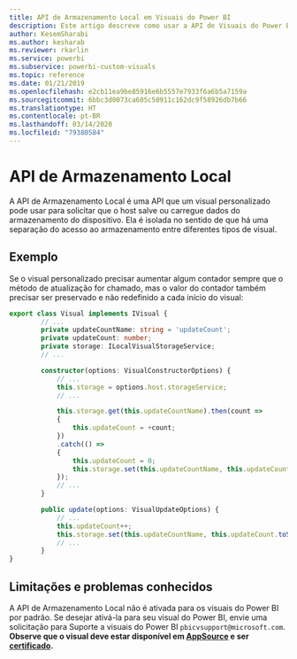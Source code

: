 ```yaml
---
title: API de Armazenamento Local em Visuais do Power BI
description: Este artigo descreve como usar a API de Visuais do Power BI para ter acesso ao armazenamento local do navegador
author: KesemSharabi
ms.author: kesharab
ms.reviewer: rkarlin
ms.service: powerbi
ms.subservice: powerbi-custom-visuals
ms.topic: reference
ms.date: 01/21/2019
ms.openlocfilehash: e2cb11ea9be85916e6b5557e7933f6a6b5a7159a
ms.sourcegitcommit: 6bbc3d0073ca605c50911c162dc9f58926db7b66
ms.translationtype: HT
ms.contentlocale: pt-BR
ms.lasthandoff: 03/14/2020
ms.locfileid: "79380584"
---
```

# <a name="local-storage-api"></a>API de Armazenamento Local

A API de Armazenamento Local é uma API que um visual personalizado pode usar para solicitar que o host salve ou carregue dados do armazenamento do dispositivo. Ela é isolada no sentido de que há uma separação do acesso ao armazenamento entre diferentes tipos de visual.

## <a name="sample"></a>Exemplo

Se o visual personalizado precisar aumentar algum contador sempre que o método de atualização for chamado, mas o valor do contador também precisar ser preservado e não redefinido a cada início do visual:

```typescript
export class Visual implements IVisual {
        // ...
        private updateCountName: string = 'updateCount';
        private updateCount: number;
        private storage: ILocalVisualStorageService;
        // ...

        constructor(options: VisualConstructorOptions) {
            // ...
            this.storage = options.host.storageService;
            // ...

            this.storage.get(this.updateCountName).then(count =>
            {
                this.updateCount = +count;
            })
            .catch(() =>
            {
                this.updateCount = 0;
                this.storage.set(this.updateCountName, this.updateCount.toString());
            });
            // ...
        }

        public update(options: VisualUpdateOptions) {
            // ...
            this.updateCount++;
            this.storage.set(this.updateCountName, this.updateCount.toString());
            // ...
        }
}
```

## <a name="known-limitations-and-issues"></a>Limitações e problemas conhecidos

A API de Armazenamento Local não é ativada para os visuais do Power BI por padrão. Se desejar ativá-la para seu visual do Power BI, envie uma solicitação para Suporte a visuais do Power BI `pbicvsupport@microsoft.com`.  
**Observe que o visual deve estar disponível em [AppSource](https://appsource.microsoft.com/en-us/marketplace/apps?product=power-bi-visuals) e ser [certificado](https://powerbi.microsoft.com/en-us/documentation/powerbi-custom-visuals-certified/).**
